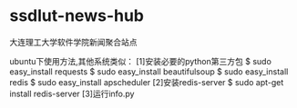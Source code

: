 ssdlut-news-hub
===============

大连理工大学软件学院新闻聚合站点

ubuntu下使用方法,其他系统类似：
[1]安装必要的python第三方包
$ sudo easy_install requests
$ sudo easy_install beautifulsoup
$ sudo easy_install redis
$ sudo easy_install apscheduler
[2]安装redis-server
$ sudo apt-get install redis-server
[3]运行info.py
